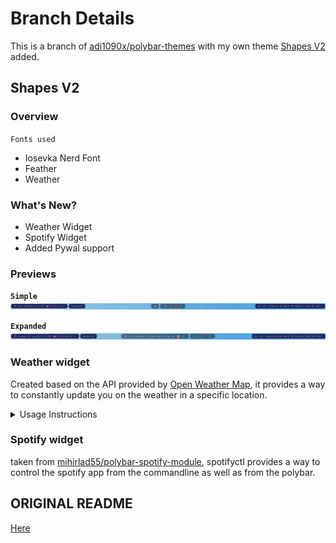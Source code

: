 <!-- Polybar Themes-->
# Branch Details

This is a branch of <a href="https://github.com/adi1090x/polybar-themes">adi1090x/polybar-themes</a> with my own theme <a href="https://github.com/Soham-Metha/polybar-themes#shapes-v2">Shapes V2</a> added.

## Shapes V2

### Overview
`Fonts used`
- Iosevka Nerd Font
- Feather
- Weather

### What's New?
- Weather Widget
- Spotify Widget
- Added Pywal support

### Previews
**`Simple`**
![img](https://github.com/Soham-Metha/polybar-themes/blob/master/preview/simple.png)

**`Expanded`**
![img](https://github.com/Soham-Metha/polybar-themes/blob/master/preview/expanded.png)
### Weather widget

Created based on the API provided by <a href="https://openweathermap.org/">Open Weather Map</a>, it provides a way to constantly update you on the weather in a specific location.
<details>
<summary> Usage Instructions </summary><br>
  
- After installing the theme, navigate to `polybar/shapes_v2/scripts/weather.sh` <br>
- log into the openweathermap website and create an api key <a href="https://home.openweathermap.org/api_keys">here</a><br>
- After that,search for any location on the same website<br>
- the location id can be found in the url after you search for your location on the same website<br>
- for ex., the url of Pune,IN is `https://openweathermap.org/city/1259229` and the id here is 1259229<br>
- Update both the location ID and API key in the weather script<br>
- Done!
</details>

### Spotify widget

taken from <a href="https://github.com/mihirlad55/polybar-spotify-module">mihirlad55/polybar-spotify-module</a>, spotifyctl provides a way to control the spotify app from the commandline as well as from the polybar.

## ORIGINAL README 
<a href="https://github.com/adi1090x/polybar-themes/blob/master/README.md">Here</a>
